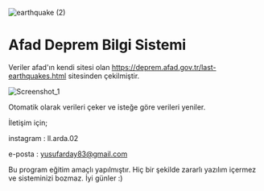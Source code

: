 ![earthquake (2)](https://user-images.githubusercontent.com/106676105/219749477-16a344a7-b141-419a-a468-46977372021a.png)


# Afad Deprem Bilgi Sistemi

Veriler afad'ın kendi sitesi olan https://deprem.afad.gov.tr/last-earthquakes.html sitesinden çekilmiştir.

![Screenshot_1](https://user-images.githubusercontent.com/106676105/219747936-7fb45bcc-319e-4395-8846-fd5381e34298.png)

Otomatik olarak verileri çeker ve isteğe göre verileri yeniler.

İletişim için;

instagram : ll.arda.02

e-posta : yusufarday83@gmail.com
  
Bu program eğitim amaçlı yapılmıştır. Hiç bir şekilde zararlı yazılım içermez ve sisteminizi bozmaz. İyi günler :)  
